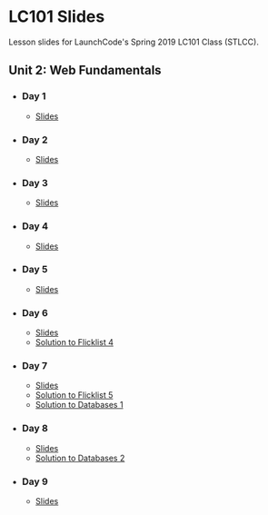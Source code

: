 # LC101 Slides

Lesson slides for LaunchCode's Spring 2019 LC101 Class (STLCC).

## Unit 2: Web Fundamentals

- ### Day 1
    - [Slides](https://aleesham.github.io/2018fall-lc101/unit2/class1)

- ### Day 2
    - [Slides](https://aleesham.github.io/2018fall-lc101/unit2/class2)

- ### Day 3
    - [Slides](https://aleesham.github.io/2018fall-lc101/unit2/class3)

- ### Day 4
    - [Slides](https://aleesham.github.io/2018fall-lc101/unit2/class4)

- ### Day 5
    - [Slides](https://aleesham.github.io/2018fall-lc101/unit2/class5)

- ### Day 6
    - [Slides](https://aleesham.github.io/2018fall-lc101/unit2/class6)
    - [Solution to Flicklist 4](https://github.com/aleesham/another-flicklist/tree/studio4)

- ### Day 7
    - [Slides](https://aleesham.github.io/2018fall-lc101/unit2/class7)
    - [Solution to Flicklist 5](https://github.com/aleesham/another-flicklist/tree/studio5)
    - [Solution to Databases 1](https://github.com/aleesham/2018fall-lc101/tree/gh-pages/unit2/class7/database-1-solutions.md)

- ### Day 8
    - [Slides](https://aleesham.github.io/2018fall-lc101/unit2/class8)
    - [Solution to Databases 2](https://github.com/aleesham/2018fall-lc101/tree/gh-pages/unit2/class7/database-2-solutions.txt)

- ### Day 9
    - [Slides](https://aleesham.github.io/2018fall-lc101/unit2/class9)

<!-- 

- ### Day 10
    - [Slides](https://aleesham.github.io/2018fall-lc101/unit2/class10)

- ### Day 11
    - [Slides](https://aleesham.github.io/2018fall-lc101/unit2/class11)

- ### Day 13
    - [Slides](https://aleesham.github.io/2018fall-lc101/unit2/class13) -->
